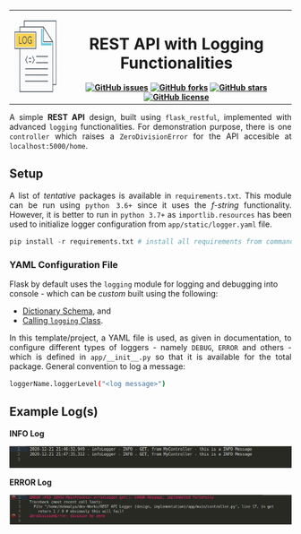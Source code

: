 <div align="center">
  
  <table style="width:100%; border-collapse: collapse; border: none;">
    <tr>
      <th><a href = "https://zenithclown.github.io/minimalist-resume/"><img height = "128" width = "128" src = "./assets/logIcon.png"></a></th>
      <th>
        <h1 align = "center">REST API with Logging Functionalities</h1>
        <a href="https://github.com/ZenithClown/API-Logger/issues"><img alt="GitHub issues" src="https://img.shields.io/github/issues/ZenithClown/API-Logger?style=plastic"></a>
        <a href="https://github.com/ZenithClown/API-Logger/network"><img alt="GitHub forks" src="https://img.shields.io/github/forks/ZenithClown/API-Logger?style=plastic"></a>
        <a href="https://github.com/ZenithClown/API-Logger/stargazers"><img alt="GitHub stars" src="https://img.shields.io/github/stars/ZenithClown/API-Logger?style=plastic"></a>
        <a href="https://github.com/ZenithClown/API-Logger"><img alt="GitHub license" src="https://img.shields.io/github/license/ZenithClown/API-Logger?style=plastic"></a>
      </th>
    </tr>
  </table>

</div>

<p align="justify">A simple <b>REST API</b> design, built using <code>flask_restful</code>, implemented with advanced <code>logging</code> functionalities. For demonstration purpose, there is one <code>controller</code> which raises a <code>ZeroDivisionError</code> for the API accesible at <code>localhost:5000/home</code>.</p>

## Setup

<p align="justify">A list of <i>tentative</i> packages is available in <code>requirements.txt</code>. This module can be run using <code>python 3.6+</code> since it uses the <i>f-string</i> functionality. However, it is better to run in <code>python 3.7+</code> as <code>importlib.resources</code> has been used to initialize logger configuration from <code>app/static/logger.yaml</code> file.</p>

```python
pip install -r requirements.txt # install all requirements from command line
```

### YAML Configuration File

Flask by default uses the `logging` module for logging and debugging into console - which can be _custom_ built using the following:

- [Dictionary Schema](https://docs.python.org/3/library/logging.config.html#configuration-dictionary-schema), and
- [Calling `logging` Class](https://www.youtube.com/watch?v=jxmzY9soFXg&t=945s).

<p align="justify">In this template/project, a YAML file is used, as given in documentation, to configure different types of loggers - namely <code>DEBUG</code>, <code>ERROR</code> and others - which is defined in <code>app/__init__.py</code> so that it is available for the total package. General convention to log a message:</p>

```bash
loggerName.loggerLevel("<log message>")
```

## Example Log(s)

**INFO Log**

![INFO-Log](./assets/infoLog.png)

**ERROR Log**

![ERROR-Log](./assets/errorLog.png)
